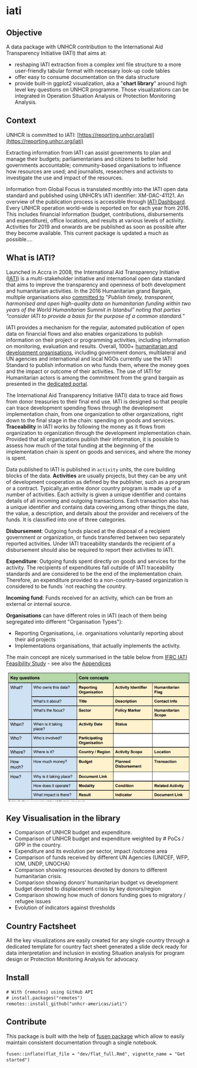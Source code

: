 # iati

## Objective

A data package with UNHCR contribution to the International Aid Transparency Initiative (IATI) that aims at:

 * reshaping IATI extraction from a complex xml file structure to a more user-friendly tabular format with necessary look-up code tables
 * offer easy to consume documentation on the data structure
 * provide built-in ggplot2 visualization, aka a "__chart library__" around high level key questions on UNHCR programme. Those visualizations can be integrated in Operation Situation Analysis or Protection Monitoring Analysis.

## Context 

UNHCR is committed to IATI: [https://reporting.unhcr.org/iati](https://reporting.unhcr.org/iati)

Extracting information from IATI can assist governments to plan and manage their budgets; parliamentarians and citizens to better hold governments accountable; community-based organisations to influence how resources are used; and journalists, researchers and activists to investigate the use and impact of the resources.

Information from Global Focus is translated monthly into the IATI open data standard and published using UNHCR’s IATI identifier: XM-DAC-41121. An overview of the publication process is accessible through [IATI Dashboard](http://dashboard.iatistandard.org/publisher/unhcr.html). Every UNHCR operation world-wide is reported on for each year from 2016. This includes financial information (budget, contributions, disbursements and expenditure), office locations, and results at various levels of activity. Activities for 2019 and onwards are be published as soon as possible after they become available. This current package is updated a much as possible.... 

## What is IATI?

Launched in Accra in 2008, the International Aid Transparency Initiative ([IATI](https://iatistandard.org/en/about/)) is a multi-stakeholder initiative and international open data standard that aims to improve the transparency and openness of both development and humanitarian activities. In the 2016 Humanitarian grand Bargain, multiple organisations also [committed to](https://interagencystandingcommittee.org/greater-transparency) "_Publish timely, transparent, harmonised and open high-quality data on humanitarian funding within two years of the World Humanitarian Summit in Istanbul” noting that parties “consider IATI to provide a basis for the purpose of a common standard._"

IATI provides a mechanism for the regular, automated publication of open data on financial flows and also enables organizations to publish information on their project or programming activities, including information on monitoring, evaluation and results. Overall, 1000+ [humanitarian and development organisations](https://www.iatiregistry.org/publisher/unhcr), including government donors, multilateral and UN agencies and international and local NGOs currently use the IATI Standard to publish information on who funds them, where the money goes and the impact or outcome of their activities. The use of IATI for Humanitarian actors is among the commitment from the grand bargain as presented in the  [dedicated portal](https://www.humportal.org/about).

The International Aid Transparency Initiative (IATI) data to trace aid flows from donor treasuries to their final end use. IATI is designed so that people can trace development spending flows through the development implementation chain, from one organization to other organizations, right down to the final stage in the chain: spending on goods and services.  __Traceability__ in IATI works by following the money as it flows from organization to organization through the development implementation chain. Provided that all organizations publish their information, it is possible to assess how much of the total funding at the beginning of the implementation chain is spent on goods and services, and where the money is spent. 

Data published to IATI is published in `activity` units, the core building blocks of the data. __Activities__ are usually projects, but they can be any unit of development cooperation as defined by the publisher, such as a program or a contract. Typically,an entire donor country program is made up of a number of activities. Each activity is given a unique identifier and contains details of all incoming and outgoing transactions. Each transaction also has a unique identifier and contains data covering,among other things,the date, the value, a description, and details about the provider and receivers of the funds. It is classified into one of three categories.

__Disbursement__: Outgoing funds placed at the disposal of a recipient government or organization, or funds transferred between two separately reported activities. Under IATI traceability standards the recipient of a disbursement should also be required to report their activities to IATI.

__Expenditure__: Outgoing funds spent directly on goods and services for the activity. The recipients of expenditures fall outside of IATI traceability standards and are considered to be the end of the implementation chain. Therefore, an expenditure provided to a non-country-based organization is considered to be funds `not reaching the country.

__Incoming fund__: Funds received for an activity, which can be from an external or internal source.

__Organisations__ can have different roles in IATI (each of them being segregated into different "Organisation Types"):
 * Reporting Organisations, i.e. organisations voluntarily reporting about their aid projects
 * Implementations organisations, that actually implements the activity.
 
The main concept are nicely summarised in the table below from [IFRC IATI Feasibility Study](https://media.ifrc.org/ifrc/wp-content/uploads/sites/5/2018/03/IFRC-IATI-Feasibility-Study-Report-Final-2017-12-14.pdf) - see also the [Appendices](https://media.ifrc.org/ifrc/wp-content/uploads/sites/5/2018/03/IFRC-IATI-Feasibility-Study-Appendices-Final-2017-12-14.pdf)

![Overview of traceability in IATI](man/figures/iatifig3.png) 

## Key Visualisation in the library

 *  Comparison of UNHCR budget and expenditure.
 *  Comparison of UNHCR budget and expenditure weighted by # PoCs / GPP in the country.
 *  Expenditure and its evolution per sector, impact /outcome area
 *  Comparison of funds received by different UN Agencies (UNICEF, WFP, IOM, UNDP, UNOCHA)
 *  Comparison showing resources devoted by donors to different humanitarian crisis.
 *  Comparison showing donors’ humanitarian budget vs development budget devoted to displacement crisis by key donors/region
 * Comparison showing how much of donors funding goes to migratory / refugee issues
 * Evolution of indicators against thresholds
 
## Country Factsheet

All the key visualizations are easily created for any single country through a dedicated template for country fact sheet generated a slide deck ready for data interpretation and inclusion in existing Situation analysis for program design or Protection Monitoring Analysis for advocacy.

## Install  

``` 
# With {remotes} using GitHub API
# install.packages("remotes")
remotes::install_github("unhcr-americas/iati")
```

## Contribute

This package is built with the help of [fusen package](https://thinkr-open.github.io/fusen/index.html) which allow to easily maintain consistent documentation through a single notebook. 

``` 
fusen::inflate(flat_file = "dev/flat_full.Rmd", vignette_name = "Get started")
```


